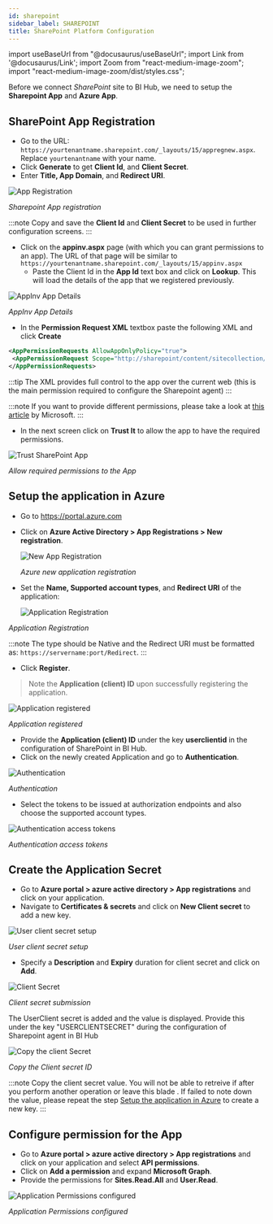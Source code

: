 ```yaml
---
id: sharepoint 
sidebar_label: SHAREPOINT
title: SharePoint Platform Configuration 
---
```


import useBaseUrl from "@docusaurus/useBaseUrl";
import Link from '@docusaurus/Link';
import Zoom from "react-medium-image-zoom";
import "react-medium-image-zoom/dist/styles.css";

Before we connect *SharePoint* site to BI Hub, we need to setup the **Sharepoint App** and **Azure App**.

## SharePoint App Registration

 - Go to the URL: `https://yourtenantname.sharepoint.com/_layouts/15/appregnew.aspx`. Replace `yourtenantname` with your name.
 - Click **Generate** to get **Client Id**, and **Client Secret**.
 - Enter **Title, App Domain**, and **Redirect URI**.

 <div style={{textAlign: 'center'}}>
   <Zoom>
    <img alt="App Registration" src={useBaseUrl('/doc-images/sharepoint/app-register.png')}/>
   </Zoom>
 </div>

 *Sharepoint App registration*
 
 :::note
 Copy and save the **Client Id** and **Client Secret** to be used in further configuration screens.
 :::

 - Click on the **appinv.aspx** page (with which you can grant permissions to an app). The URL of that page will be similar to `https://yourtenantname.sharepoint.com/_layouts/15/appinv.aspx`
   - Paste the Client Id in the **App Id** text box and click on **Lookup**. This will load the details of the app that we registered previously.

  <div style={{textAlign: 'center'}}>
    <Zoom>
      <img alt="AppInv App Details" src={useBaseUrl('/doc-images/sharepoint/appinv-details.png')}/>
    </Zoom>
  </div>

  *AppInv App Details*

   - In the **Permission Request XML** textbox paste the following XML and click **Create**
   ```xml
   <AppPermissionRequests AllowAppOnlyPolicy="true">
    <AppPermissionRequest Scope="http://sharepoint/content/sitecollection/web" Right="FullControl" />
   </AppPermissionRequests>
   ```

   :::tip
    The XML provides full control to the app over the current web (this is the main permission required to configure the Sharepoint agent)
   :::

   :::note
    If you want to provide different permissions, please take a look at [this article](https://docs.microsoft.com/en-us/sharepoint/dev/sp-add-ins/add-in-permissions-in-sharepoint) by Microsoft.
   :::
  
- In the next screen click on **Trust It** to allow the app to have the required permissions.

<div style={{textAlign: 'center'}}>
  <Zoom>
<img alt="Trust SharePoint App" src={useBaseUrl('/doc-images/sharepoint/trust-app.png')}/>
  </Zoom>
</div>

*Allow required permissions to the App*

## Setup the application in Azure

* Go to https://portal.azure.com
* Click on **Azure Active Directory > App Registrations > New registration**.

  <div style={{textAlign: 'center'}}>
    <Zoom>
      <img alt="New App Registration" src={useBaseUrl('/doc-images/powerbi/azure-new-registration.png')}/>
    </Zoom>
  </div>

  *Azure new application registration*

* Set the **Name, Supported account types**, and **Redirect URI** of the application:
  
  <div style={{textAlign: 'center'}}>
  <Zoom>
    <img alt="Application Registration" src={useBaseUrl('/doc-images/powerbi/register_app.png')}/>
  </Zoom>
  </ div>

 *Application Registration*
  
 :::note
 The type should be Native and the Redirect URI must be formatted as: `https://servername:port/Redirect`.
 :::

* Click **Register**. 
  
> Note the **Application (client) ID** upon successfully registering the application.

<div style={{textAlign: 'center'}}>
  <Zoom>
<img alt="Application registered" src={useBaseUrl('/doc-images/sharepoint/app-registered.png')}/>
  </Zoom>
</div>

*Application registered*

- Provide the **Application (client) ID** under the key **userclientid** in the configuration of SharePoint in BI Hub.
- Click on the newly created Application and go to **Authentication**.

<div style={{textAlign: 'center'}}>
  <Zoom>
<img alt="Authentication" src={useBaseUrl('/doc-images/sharepoint/authentication.png')}/>
  </Zoom>
</div>

*Authentication*

- Select the tokens to be issued at authorization endpoints and also choose the supported account types. 

<div style={{textAlign: 'center'}}>
  <Zoom>
<img alt="Authentication access tokens" src={useBaseUrl('/doc-images/sharepoint/azapp5.png')}/>
  </Zoom>
</div>

*Authentication access tokens*

## Create the Application Secret 

 - Go to **Azure portal > azure active directory > App registrations** and click on your application.
 - Navigate to **Certificates & secrets** and click on **New Client secret** to add a new key.
 
  <div style={{textAlign: 'center'}}>
  <Zoom>
    <img alt="User client secret setup" src={useBaseUrl('/doc-images/sharepoint/azapp6.png')}/>
  </Zoom>
  </div>

  *User client secret setup*

 - Specify a **Description** and **Expiry** duration for client secret and click on **Add**.

   <div style={{textAlign: 'center'}}>
  <Zoom>
    <img alt="Client Secret" src={useBaseUrl('/doc-images/sharepoint/azapp7.png')}/>
  </Zoom>
  </div>
  
  *Client secret submission*

  The UserClient secret is added and the value is displayed. Provide this under the key "USERCLIENTSECRET" during the configuration of Sharepoint agent in BI Hub

   <div style={{textAlign: 'center'}}>
  <Zoom>
    <img alt="Copy the client Secret" src={useBaseUrl('/doc-images/sharepoint/azapp8.png')}/>
  </Zoom>
  </div>

  *Copy the Client secret ID*
  
  :::note
  Copy the client secret value. You will not be able to retreive if after you perform another operation or leave this blade . If failed to note down the value, please repeat the step [Setup the application in Azure](#setup-the-application-in-azure) to create a new key.
  :::

## Configure permission for the App

* Go to **Azure portal > azure active directory > App registrations** and click on your application and select **API permissions**.
* Click on **Add a permission** and expand **Microsoft Graph**.
* Provide the permissions for **Sites.Read.All** and **User.Read**.

<div style={{textAlign: 'center'}}>
  <Zoom>
    <img alt="Application Permissions configured" src={useBaseUrl('/doc-images/sharepoint/azapp9.png')}/>
  </Zoom>
</div>

*Application Permissions configured*